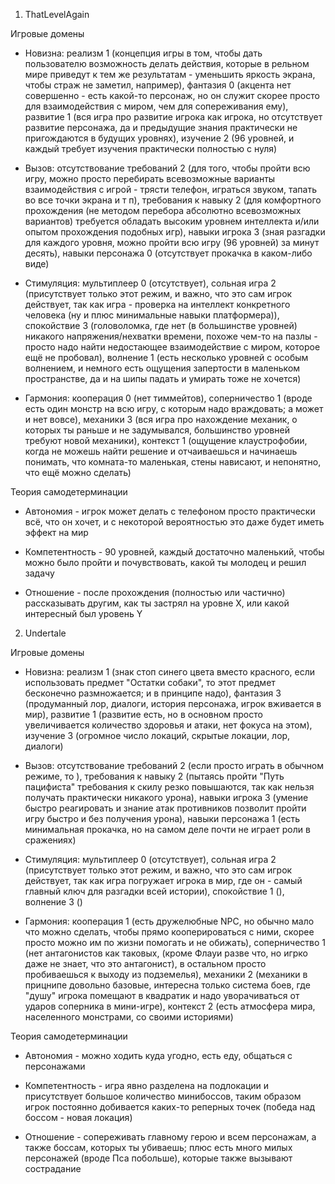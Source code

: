 1) ThatLevelAgain

Игровые домены

- Новизна:
реализм 1 (концепция игры в том, чтобы дать пользователю возможность делать действия, которые в рельном мире приведут к тем же результатам - уменьшить яркость экрана, чтобы страж не заметил, например),
фантазия 0 (акцента нет совершенно - есть какой-то персонаж, но он служит скорее просто для взаимодействия с миром, чем для сопереживания ему),
развитие 1 (вся игра про развитие игрока как игрока, но отсутствует развитие персонажа, да и предыдущие знания практически не пригождаются в будущих уровнях),
изучение 2 (96 уровней, и каждый требует изучения практически полностью с нуля)

- Вызов:
отсутствование требований 2 (для того, чтобы пройти всю игру, можно просто перебирать всевозможные варианты взаимодействия с игрой - трясти телефон, играться звуком, тапать во все точки экрана и т п),
требования к навыку 2 (для комфортного прохождения (не методом перебора абсолютно всевозможных вариантов) требуется обладать высоким уровнем интеллекта и/или опытом прохождения подобных игр),
навыки игрока 3 (зная разгадки для каждого уровня, можно пройти всю игру (96 уровней) за минут десять),
навыки персонажа 0 (отсутствует прокачка в каком-либо виде)

- Стимуляция:
мультиплеер 0 (отсутствует),
сольная игра 2 (присутствует только этот режим, и важно, что это сам игрок действует, так как игра - проверка на интеллект конкретного человека (ну и плюс минимальные навыки платформера)),
спокойствие 3 (головоломка, где нет (в большинстве уровней) никакого напряжения/нехватки времени, похоже чем-то на пазлы - просто надо найти недостающее взаимодействие с миром, которое ещё не пробовал),
волнение 1 (есть несколько уровней с особым волнением, и немного есть ощущения запертости в маленьком пространстве, да и на шипы падать и умирать тоже не хочется)

- Гармония:
кооперация 0 (нет тиммейтов),
соперничество 1 (вроде есть один монстр на всю игру, с которым надо враждовать; а может и нет вовсе),
механики 3 (вся игра про нахождение механик, о которых ты раньше и не задумывался, большинство уровней требуют новой механики),
контекст 1 (ощущение клаустрофобии, когда не можешь найти решение и отчаиваешься и начинаешь понимать, что комната-то маленькая, стены нависают, и непонятно, что ещё можно сделать)

Теория самодетерминации

- Автономия - игрок может делать с телефоном просто практически всё, что он хочет, и с некоторой вероятностью это даже будет иметь эффект на мир

- Компетентность - 90 уровней, каждый достаточно маленький, чтобы можно было пройти и почувствовать, какой ты молодец и решил задачу

- Отношение - после прохождения (полностью или частично) рассказывать другим, как ты застрял на уровне X, или какой интересный был уровень Y

2) Undertale

Игровые домены

- Новизна:
реализм 1 (знак стоп синего цвета вместо красного, если использовать предмет "Остатки собаки", то этот предмет бесконечно размножается; и в принципе надо),
фантазия 3 (продуманный лор, диалоги, история персонажа, игрок вживается в мир),
развитие 1 (развитие есть, но в основном просто увеличивается количество здоровья и атаки, нет фокуса на этом),
изучение 3 (огромное число локаций, скрытые локации, лор, диалоги)

- Вызов:
отсутствование требований 2 (если просто играть в обычном режиме, то ),
требования к навыку 2 (пытаясь пройти "Путь пацифиста" требования к скилу резко повышаются, так как нельзя получать практически никакого урона),
навыки игрока 3 (умение быстро реагировать и знание атак противников позволит пройти игру быстро и без получения урона),
навыки персонажа 1 (есть минимальная прокачка, но на самом деле почти не играет роли в сражениях)

- Стимуляция:
мультиплеер 0 (отсутствует),
сольная игра 2 (присутствует только этот режим, и важно, что это сам игрок действует, так как игра погружает игрока в мир, где он - самый главный ключ для разгадки всей истории),
спокойствие 1 (),
волнение 3 ()

- Гармония:
кооперация 1 (есть дружелюбные NPC, но обычно мало что можно сделать, чтобы прямо кооперироваться с ними, скорее просто можно им по жизни помогать и не обижать),
соперничество 1 (нет антагонистов как таковых, (кроме Флауи разве что, но игрко даже не знает, что это антагонист), в остальном просто пробиваешься к выходу из подземелья),
механики 2 (механики в прицнипе довольно базовые, интересна только система боев, где "душу" игрока помещают в квадратик и надо уворачиваться от ударов соперника в мини-игре),
контекст 2 (есть атмосфера мира, населенного монстрами, со своими историями)

Теория самодетерминации

- Автономия - можно ходить куда угодно, есть еду, общаться с персонажами

- Компетентность - игра явно разделена на подлокации и присутствует большое количество минибоссов, таким образом игрок постоянно добивается каких-то реперных точек (победа над боссом - новая локация)

- Отношение - сопереживать главному герою и всем персонажам, а также боссам, которых ты убиваешь; плюс есть много милых персонажей (вроде Пса побольше), которые также вызывают сострадание

